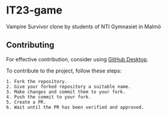 # IT23-game
Vampire Survivor clone by students of NTI Gymnasiet in Malmö

## Contributing

For effective contribution, consider using [GitHub Desktop](https://desktop.github.com/).

To contribute to the project, follow these steps:
```
1. Fork the repository.
2. Give your forked repository a suitable name.
3. Make changes and commit them to your fork.
4. Push the commit to your fork.
5. Create a PR.
6. Wait until the PR has been verified and approved.
```
